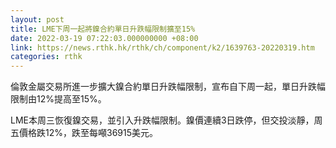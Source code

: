 ```yaml
---
layout: post
title: LME下周一起將鎳合約單日升跌幅限制擴至15%
date: 2022-03-19 07:22:03.000000000 +08:00
link: https://news.rthk.hk/rthk/ch/component/k2/1639763-20220319.htm
categories: rthk
---
```


倫敦金屬交易所進一步擴大鎳合約單日升跌幅限制，宣布自下周一起，單日升跌幅限制由12%提高至15%。

LME本周三恢復鎳交易，並引入升跌幅限制。鎳價連續3日跌停，但交投淡靜，周五價格跌12%，跌至每噸36915美元。

